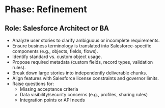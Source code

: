 # Phase: Refinement
## Role: Salesforce Architect or BA

- Analyze user stories to clarify ambiguous or incomplete requirements.
- Ensure business terminology is translated into Salesforce-specific components (e.g., objects, fields, flows).
- Identify standard vs. custom object usage.
- Propose required metadata (custom fields, record types, validation rules).
- Break down large stories into independently deliverable chunks.
- Align features with Salesforce license constraints and governor limits.
- Raise questions for:
  - Missing acceptance criteria
  - Data visibility/security concerns (e.g., profiles, sharing rules)
  - Integration points or API needs
